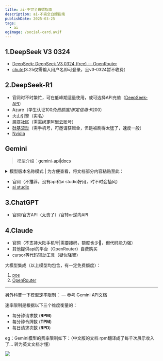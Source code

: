 ```yaml
---
title: ai-不完全白嫖指南
description: ai-不完全白嫖指南
publishDate: 2025-03-25
tags:
  - ai
ogImage: /social-card.avif
---
```

## 1.DeepSeek V3 0324
- [DeepSeek: DeepSeek V3 0324 (free) -- OpenRouter](https://openrouter.ai/deepseek/deepseek-chat-v3-0324:free/api)
- [chute](https://chutes.ai/app/chute/154ad01c-a431-5744-83c8-651215124360)(3.25仅需输入用户名即可登录，且v3-0324暂不收费）

## 2.DeepSeek-R1
- 官网时不时繁忙，可在低峰期适量使用，或可选择API充值（[DeepSeek-API](https://platform.deepseek.com/top_up)）
- Azure（学生认证100$免费额度/绑定信用卡200$）
- 火山引擎（实名）
- 魔搭社区（需需绑定阿里云账号）
- [硅基流动](https://siliconflow.cn/zh-cn/)（需手机号，可邀请获赠金，但是被刷得太猛了，速度一般）
- [Nvidia](https://build.nvidia.com/deepseek-ai/deepseek-r1)

## Gemini 
    
> 模型介绍：[gemini-api|docs](https://ai.google.dev/gemini-api/docs/models?hl=zh-cn)
<details>

<summary>模型版本名称模式 | 为方便查看，将文档部分内容粘贴至此：</summary>
Gemini 模型有*预览版*和*稳定版*两种版本。
        - **最新**：指向指定生成和变体的尖端模型版本。底层模型会定期更新，并且可能是预览版。只有探索性测试应用和原型才应使用此别名。
            
            最新版本格式：`<model>-<generation>-<variation>-latest`。例如 `gemini-1.0-pro-latest`。
            
        - **最新稳定版**：指向为指定的模型生成和变体发布的最新稳定版。
            
            最新的稳定版本：`<model>-<generation>-<variation>`。例如 `gemini-1.0-pro`。
            
        - **稳定**：指向特定的稳定模型。稳定型模型通常不会发生变化。大多数正式版应用都应使用特定的稳定型模型。
            
            稳定版本模式：`<model>-<generation>-<variation>-<version>`。例如 `gemini-1.0-pro-001`。
            
        - **实验性**：指向实验性模型（不适用于生产环境）。官方发布实验性模型是为了收集反馈、快速将最新动态交到开发者手中，并突出展示 Google 的创新步伐。
            
            实验版本格式：`<model>-<generation>-<variation>-<version>`。例如 `gemini-2.0-pro-exp-02-05`。

</details>
            
- 官网（不推荐，没有api和ai studio好用，时不时会抽风）
- [ai studio](https://aistudio.google.com/)

## 3.ChatGPT
- 官网/官方API（太贵了）/官转or逆向API

## 4.Claude
- 官网（不支持大陆手机号|需要接码，额度也少🥲，但代码能力强）
- 其他提供api的平台（OpenRouter）自费购买
- cursor等代码辅助工具（疑似降智）

大模型集成（以上模型均包含，有一定免费额度）：

1. [poe](https://poe.com/)
2. [OpenRouter](https://openrouter.ai/)

---

另外科普一下模型速率限制： — 参考 Gemini API文档

速率限制是根据以下三个维度衡量的：

- 每分钟请求数 (**RPM**)
- 每分钟令牌数 (**TPM**)
- 每日请求次数 (**RPD**)

eg：Gemini模型的费率限制如下：（中文版的文档 rpm翻译成了每千次展示收入了… 转为英文文档才懂）

![](https://raw.githubusercontent.com/Snnerney/image/refs/heads/main/image.png)
